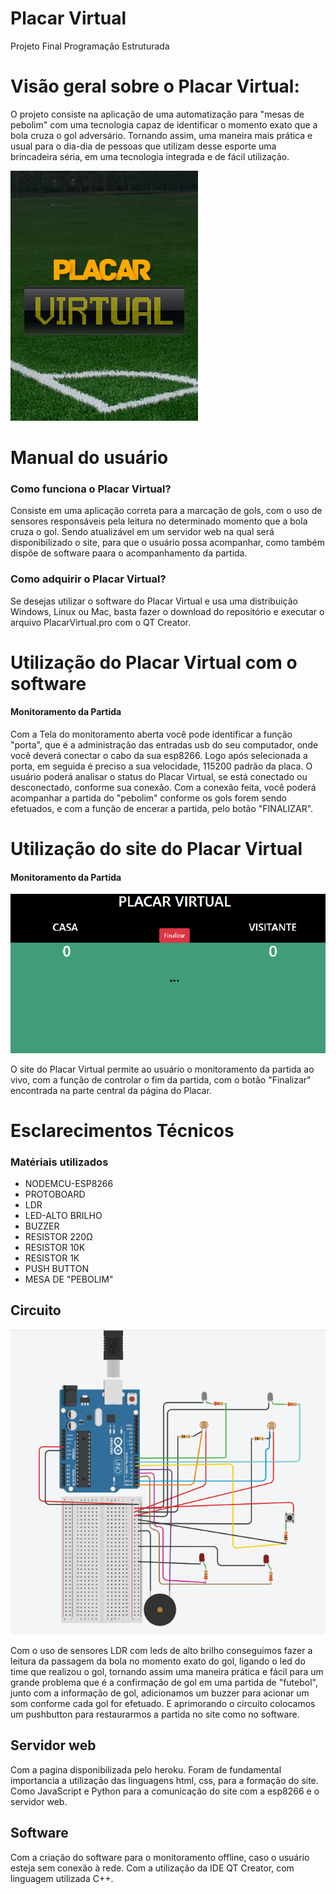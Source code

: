 # Placar Virtual

Projeto Final Programação Estruturada

# Visão geral sobre o Placar Virtual:

O projeto consiste na aplicação de uma automatização para "mesas de pebolim"  com uma tecnologia capaz de identificar o momento exato que a bola cruza o gol adversário.
Tornando assim, uma maneira mais prática e usual para o dia-dia de pessoas que utilizam desse esporte uma brincadeira séria, em uma tecnologia integrada e de fácil utilização.

![](imagens/placarvirtual.jpg)

# Manual do usuário

### Como funciona o Placar Virtual?

Consiste em uma aplicação correta para a marcação de gols, com o uso de sensores responsáveis pela leitura no determinado momento que a bola cruza o gol. Sendo atualizável em um servidor web na qual será disponibilizado o site, para que o usuário possa acompanhar, como também dispõe de software paara o acompanhamento da partida.  

### Como adquirir o Placar Virtual?

Se desejas utilizar o software do Placar Virtual e usa uma distribuição Windows, Linux ou Mac, basta fazer o download do repositório e executar o arquivo PlacarVirtual.pro com o QT Creator.

# Utilização do Placar Virtual com o software

#### Monitoramento da Partida



Com a Tela do monitoramento aberta você pode identificar a função "porta", que é a administração das entradas usb do seu computador, onde você deverá conectar o cabo da sua esp8266. Logo após selecionada a porta, em seguida é preciso a sua velocidade, 115200 padrão da placa. O usuário poderá analisar o status do Placar Virtual, se está conectado ou desconectado, conforme sua conexão. Com a conexão feita, você poderá acompanhar a partida do "pebolim" conforme os gols forem sendo efetuados, e com a função de encerar a partida, pelo botão "FINALIZAR".

# Utilização do site do Placar Virtual

#### Monitoramento da Partida

![](imagens/interfaceweb.PNG)

O site do Placar Virtual permite ao usuário o monitoramento da partida ao vivo, com a função de controlar o fim da partida, com o botão "Finalizar" encontrada na parte central da página do Placar. 

# Esclarecimentos Técnicos 

### Matériais utilizados 

* NODEMCU-ESP8266
* PROTOBOARD
* LDR
* LED-ALTO BRILHO
* BUZZER 
* RESISTOR 220Ω
* RESISTOR 10K
* RESISTOR 1K
* PUSH BUTTON
* MESA DE "PEBOLIM"

## Circuito

![](imagens/circuito.PNG)

Com o uso de sensores LDR com leds de alto brilho conseguimos fazer a leitura da passagem da bola no momento exato do gol, ligando o led do time que realizou o gol, tornando assim uma maneira prática e fácil para um grande problema que é a confirmação de gol em uma partida de "futebol", junto com a informação de gol, adicionamos um buzzer para acionar um som conforme cada gol for efetuado. E aprimorando o circuito colocamos um pushbutton para restaurarmos a partida no site como no software. 

## Servidor web

Com a pagina disponibilizada pelo heroku. Foram de fundamental importancia a utilização das linguagens html, css, para a formação do site. Como JavaScript e Python para a comunicação do site com a esp8266 e o servidor web.

## Software 

Com a criação do software para o monitoramento offline, caso o usuário esteja sem conexão à rede. Com a utilização da IDE QT Creator, com linguagem utilizada C++.
